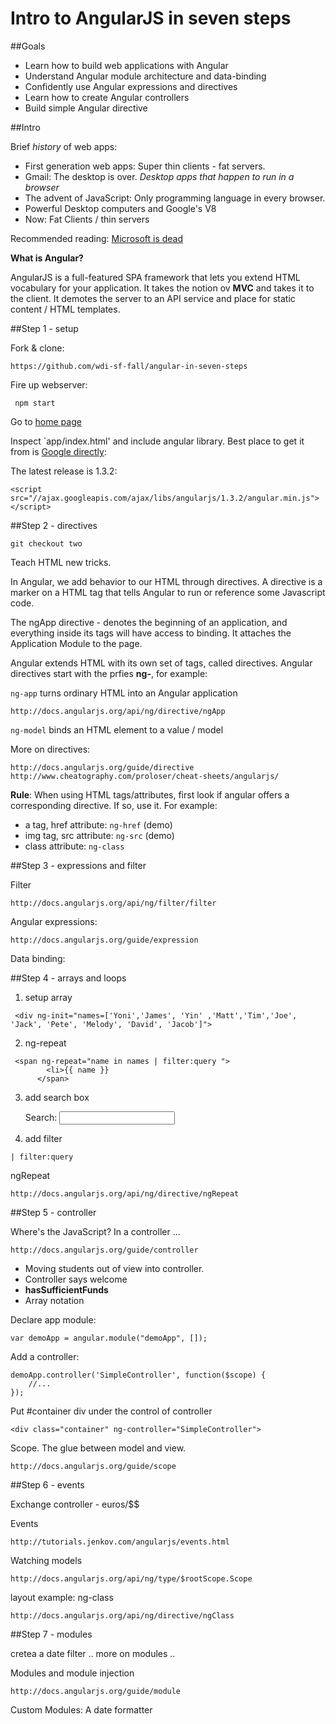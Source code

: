 Intro to AngularJS in seven steps
===


##Goals

- Learn how to build web applications with Angular
- Understand Angular module architecture and data-binding
- Confidently use Angular expressions and directives
- Learn how to create Angular controllers
- Build simple Angular directive

##Intro

Brief *history* of web apps:

* First generation web apps: Super thin clients - fat servers.
* Gmail: The desktop is over. *Desktop apps that happen to run in a browser*
* The advent of JavaScript: Only programming language in every browser.
* Powerful Desktop computers and Google's V8
* Now: Fat Clients / thin servers

Recommended reading: [Microsoft is dead](http://www.paulgraham.com/microsoft.html)

**What is Angular?**

AngularJS is a full-featured SPA framework that lets you extend HTML vocabulary for your application. It takes the notion ov **MVC** and takes it to the client. It demotes the server to an API service and place for static content / HTML templates.

##Step 1 - setup

Fork & clone: 

	https://github.com/wdi-sf-fall/angular-in-seven-steps

	
Fire up webserver:

	 npm start
	 
Go to [home page](http://localhost:8000)


Inspect `app/index.html' and include angular library. Best place to get it from is [Google directly](https://developers.google.com/speed/libraries):

The latest release is 1.3.2:

`<script src="//ajax.googleapis.com/ajax/libs/angularjs/1.3.2/angular.min.js"></script>`


		 
##Step 2 - directives

	git checkout two
	
Teach HTML new tricks.
	
In Angular, we add behavior to our HTML through directives. A directive is a marker on a HTML tag that tells Angular to run or reference some Javascript code.

The ngApp directive - denotes the beginning of an application, and everything inside its tags will have access to binding. It attaches the Application Module to the page.

Angular extends HTML with its own set of tags, called directives. Angular directives start with the prfies **ng-**, for example: 

`ng-app` turns ordinary HTML into an Angular application

	http://docs.angularjs.org/api/ng/directive/ngApp

`ng-model` binds an HTML element to a value / model		

More on directives:

	http://docs.angularjs.org/guide/directive
	http://www.cheatography.com/proloser/cheat-sheets/angularjs/

**Rule**: When using HTML tags/attributes, first look if angular offers a corresponding directive. If so, use it. For example:

- a tag, href attribute: `ng-href` (demo)
- img tag, src attribute: `ng-src` (demo)
- class attribute: `ng-class`
	
	
##Step 3 - expressions and filter



Filter

	http://docs.angularjs.org/api/ng/filter/filter
	
Angular expressions:

	http://docs.angularjs.org/guide/expression

Data binding:
	

##Step 4 - arrays and loops

1) setup array

```
 <div ng-init="names=['Yoni','James', 'Yin' ,'Matt','Tim','Joe', 'Jack', 'Pete', 'Melody', 'David', 'Jacob']">
```

2) ng-repeat

```
 <span ng-repeat="name in names | filter:query ">
        <li>{{ name }}
      </span>
```

3) add search box

	<p>Search: <input ng-model="query">


4) add filter

`| filter:query `

      

ngRepeat

	http://docs.angularjs.org/api/ng/directive/ngRepeat


  
##Step 5 - controller

Where's the JavaScript? In a controller ...

	http://docs.angularjs.org/guide/controller
	
- Moving students out of view into controller.
- Controller says welcome
- **hasSufficientFunds**
- Array notation

Declare app module:

	var demoApp = angular.module("demoApp", []);

Add a controller:

	demoApp.controller('SimpleController', function($scope) {
		//...
	});
		
Put #container div under the control of controller

	<div class="container" ng-controller="SimpleController">


Scope. The glue between model and view.

	http://docs.angularjs.org/guide/scope

##Step 6 - events

Exchange controller - euros/$$

Events

	http://tutorials.jenkov.com/angularjs/events.html

Watching models

	http://docs.angularjs.org/api/ng/type/$rootScope.Scope

layout example: ng-class

	http://docs.angularjs.org/api/ng/directive/ngClass

##Step 7 - modules

cretea a date filter .. more on modules ..


Modules and module injection

	http://docs.angularjs.org/guide/module

Custom Modules: A date formatter






